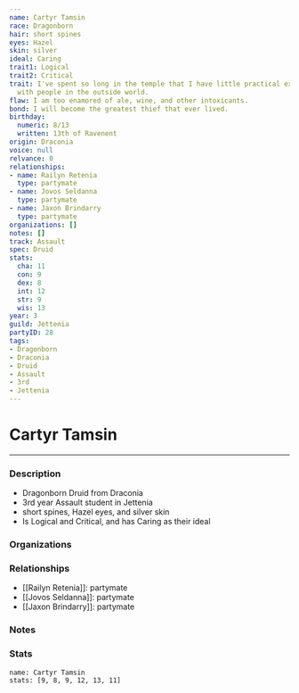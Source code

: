 ```yaml
---
name: Cartyr Tamsin
race: Dragonborn
hair: short spines
eyes: Hazel
skin: silver
ideal: Caring
trait1: Logical
trait2: Critical
trait: I've spent so long in the temple that I have little practical experience dealing
  with people in the outside world.
flaw: I am too enamored of ale, wine, and other intoxicants.
bond: I will become the greatest thief that ever lived.
birthday:
  numeric: 8/13
  written: 13th of Ravenent
origin: Draconia
voice: null
relvance: 0
relationships:
- name: Railyn Retenia
  type: partymate
- name: Jovos Seldanna
  type: partymate
- name: Jaxon Brindarry
  type: partymate
organizations: []
notes: []
track: Assault
spec: Druid
stats:
  cha: 11
  con: 9
  dex: 8
  int: 12
  str: 9
  wis: 13
year: 3
guild: Jettenia
partyID: 28
tags:
- Dragonborn
- Draconia
- Druid
- Assault
- 3rd
- Jettenia
---
```

# Cartyr Tamsin
---
### Description
- Dragonborn Druid from Draconia
- 3rd year Assault student in Jettenia
- short spines, Hazel eyes, and silver skin
- Is Logical and Critical, and has Caring as their ideal

### Organizations

### Relationships
- [[Railyn Retenia]]: partymate
- [[Jovos Seldanna]]: partymate
- [[Jaxon Brindarry]]: partymate

### Notes

### Stats
```statblock
name: Cartyr Tamsin
stats: [9, 8, 9, 12, 13, 11]
```